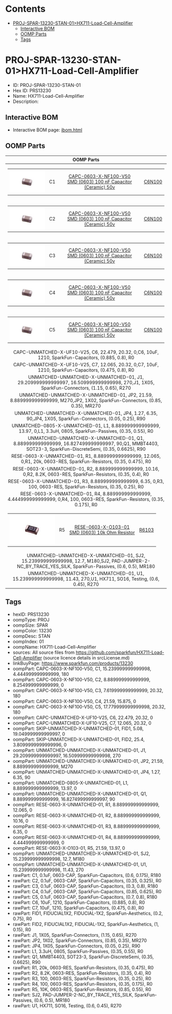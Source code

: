 



Contents
========

* [PROJ-SPAR-13230-STAN-01>HX711-Load-Cell-Amplifier](#proj-spar-13230-stan-01hx711-load-cell-amplifier)
	* [Interactive BOM](#interactive-bom)
	* [OOMP Parts](#oomp-parts)
	* [Tags](#tags)

# PROJ-SPAR-13230-STAN-01>HX711-Load-Cell-Amplifier

- ID: PROJ-SPAR-13230-STAN-01
- Hex ID: PRS13230
- Name: HX711-Load-Cell-Amplifier
- Description: 

## Interactive BOM

- Interactive BOM page: [ibom.html](kicad/bom/ibom.html)

## OOMP Parts
  

|OOMP Parts|
| :---: |
|<table><tr><td>![CAPC-0603-X-NF100-V50](https://raw.githubusercontent.com/oomlout/oomlout_OOMP_parts/main/CAPC-0603-X-NF100-V50/image_140.jpg)</td><td> C1</td><td>[CAPC-0603-X-NF100-V50<br>SMD (0603) 100 nF Capacitor (Ceramic) 50v](https://github.com/oomlout/oomlout_OOMP_parts/tree/main/CAPC-0603-X-NF100-V50/)</td><td>[C6N100](https://github.com/oomlout/oomlout_OOMP_parts/tree/main/CAPC-0603-X-NF100-V50/)</td></tr></table>|
|<table><tr><td>![CAPC-0603-X-NF100-V50](https://raw.githubusercontent.com/oomlout/oomlout_OOMP_parts/main/CAPC-0603-X-NF100-V50/image_140.jpg)</td><td> C2</td><td>[CAPC-0603-X-NF100-V50<br>SMD (0603) 100 nF Capacitor (Ceramic) 50v](https://github.com/oomlout/oomlout_OOMP_parts/tree/main/CAPC-0603-X-NF100-V50/)</td><td>[C6N100](https://github.com/oomlout/oomlout_OOMP_parts/tree/main/CAPC-0603-X-NF100-V50/)</td></tr></table>|
|<table><tr><td>![CAPC-0603-X-NF100-V50](https://raw.githubusercontent.com/oomlout/oomlout_OOMP_parts/main/CAPC-0603-X-NF100-V50/image_140.jpg)</td><td> C3</td><td>[CAPC-0603-X-NF100-V50<br>SMD (0603) 100 nF Capacitor (Ceramic) 50v](https://github.com/oomlout/oomlout_OOMP_parts/tree/main/CAPC-0603-X-NF100-V50/)</td><td>[C6N100](https://github.com/oomlout/oomlout_OOMP_parts/tree/main/CAPC-0603-X-NF100-V50/)</td></tr></table>|
|<table><tr><td>![CAPC-0603-X-NF100-V50](https://raw.githubusercontent.com/oomlout/oomlout_OOMP_parts/main/CAPC-0603-X-NF100-V50/image_140.jpg)</td><td> C4</td><td>[CAPC-0603-X-NF100-V50<br>SMD (0603) 100 nF Capacitor (Ceramic) 50v](https://github.com/oomlout/oomlout_OOMP_parts/tree/main/CAPC-0603-X-NF100-V50/)</td><td>[C6N100](https://github.com/oomlout/oomlout_OOMP_parts/tree/main/CAPC-0603-X-NF100-V50/)</td></tr></table>|
|<table><tr><td>![CAPC-0603-X-NF100-V50](https://raw.githubusercontent.com/oomlout/oomlout_OOMP_parts/main/CAPC-0603-X-NF100-V50/image_140.jpg)</td><td> C5</td><td>[CAPC-0603-X-NF100-V50<br>SMD (0603) 100 nF Capacitor (Ceramic) 50v](https://github.com/oomlout/oomlout_OOMP_parts/tree/main/CAPC-0603-X-NF100-V50/)</td><td>[C6N100](https://github.com/oomlout/oomlout_OOMP_parts/tree/main/CAPC-0603-X-NF100-V50/)</td></tr></table>|
|CAPC-UNMATCHED-X-UF10-V25, C6, 22.479, 20.32, 0,C6, 10uF, 1210, SparkFun-Capacitors, (0.885, 0.8), R0|
|CAPC-UNMATCHED-X-UF10-V25, C7, 12.065, 20.32, 0,C7, 10uF, 1210, SparkFun-Capacitors, (0.475, 0.8), R0|
|UNMATCHED-UNMATCHED-X-UNMATCHED-01, J1, 29.209999999999997, 16.509999999999998, 270,J1, 1X05, SparkFun-Connectors, (1.15, 0.65), R270|
|UNMATCHED-UNMATCHED-X-UNMATCHED-01, JP2, 21.59, 8.889999999999999, M270,JP2, 1X02, SparkFun-Connectors, (0.85, 0.35), MR270|
|UNMATCHED-UNMATCHED-X-UNMATCHED-01, JP4, 1.27, 6.35, 90,JP4, 1X05, SparkFun-Connectors, (0.05, 0.25), R90|
|UNMATCHED-0805-X-UNMATCHED-01, L1, 8.889999999999999, 13.97, 0,L1, 3.3uH, 0805, SparkFun-Passives, (0.35, 0.55), R0|
|UNMATCHED-UNMATCHED-X-UNMATCHED-01, Q1, 8.889999999999999, 16.827499999999997, 90,Q1, MMBT4403, SOT23-3, SparkFun-DiscreteSemi, (0.35, 0.6625), R90|
|RESE-0603-X-UNMATCHED-01, R1, 8.889999999999999, 12.065, 0,R1, 20k, 0603-RES, SparkFun-Resistors, (0.35, 0.475), R0|
|RESE-0603-X-UNMATCHED-01, R2, 8.889999999999999, 10.16, 0,R2, 8.2K, 0603-RES, SparkFun-Resistors, (0.35, 0.4), R0|
|RESE-0603-X-UNMATCHED-01, R3, 8.889999999999999, 6.35, 0,R3, 100, 0603-RES, SparkFun-Resistors, (0.35, 0.25), R0|
|RESE-0603-X-UNMATCHED-01, R4, 8.889999999999999, 4.444999999999999, 0,R4, 100, 0603-RES, SparkFun-Resistors, (0.35, 0.175), R0|
|<table><tr><td>![RESE-0603-X-O103-01](https://raw.githubusercontent.com/oomlout/oomlout_OOMP_parts/main/RESE-0603-X-O103-01/image_140.jpg)</td><td> R5</td><td>[RESE-0603-X-O103-01<br>SMD (0603) 10k Ohm Resistor](https://github.com/oomlout/oomlout_OOMP_parts/tree/main/RESE-0603-X-O103-01/)</td><td>[R6103](https://github.com/oomlout/oomlout_OOMP_parts/tree/main/RESE-0603-X-O103-01/)</td></tr></table>|
|UNMATCHED-UNMATCHED-X-UNMATCHED-01, SJ2, 15.239999999999998, 12.7, M180,SJ2, PAD-JUMPER-2-NC_BY_TRACE_YES_SILK, SparkFun-Passives, (0.6, 0.5), MR180|
|UNMATCHED-UNMATCHED-X-UNMATCHED-01, U1, 15.239999999999998, 11.43, 270,U1, HX711, SO16, Testing, (0.6, 0.45), R270|

## Tags

- hexID: PRS13230
- oompType: PROJ
- oompSize: SPAR
- oompColor: 13230
- oompDesc: STAN
- oompIndex: 01
- oompName: HX711-Load-Cell-Amplifier
- sources: All source files from https://github.com/sparkfun/HX711-Load-Cell-Amplifier (source licence details in srcLicense.md)
- linkBuyPage: https://www.sparkfun.com/products/13230
- oompPart: CAPC-0603-X-NF100-V50, C1, 15.239999999999998, 4.444999999999999, 180
- oompPart: CAPC-0603-X-NF100-V50, C2, 8.889999999999999, 8.254999999999999, 0
- oompPart: CAPC-0603-X-NF100-V50, C3, 7.619999999999999, 20.32, 180
- oompPart: CAPC-0603-X-NF100-V50, C4, 21.59, 15.875, 0
- oompPart: CAPC-0603-X-NF100-V50, C5, 17.779999999999998, 20.32, 180
- oompPart: CAPC-UNMATCHED-X-UF10-V25, C6, 22.479, 20.32, 0
- oompPart: CAPC-UNMATCHED-X-UF10-V25, C7, 12.065, 20.32, 0
- oompPart: SKIP-UNMATCHED-X-UNMATCHED-01, FID1, 5.08, 19.049999999999997, 0
- oompPart: SKIP-UNMATCHED-X-UNMATCHED-01, FID2, 25.4, 3.8099999999999996, 0
- oompPart: UNMATCHED-UNMATCHED-X-UNMATCHED-01, J1, 29.209999999999997, 16.509999999999998, 270
- oompPart: UNMATCHED-UNMATCHED-X-UNMATCHED-01, JP2, 21.59, 8.889999999999999, M270
- oompPart: UNMATCHED-UNMATCHED-X-UNMATCHED-01, JP4, 1.27, 6.35, 90
- oompPart: UNMATCHED-0805-X-UNMATCHED-01, L1, 8.889999999999999, 13.97, 0
- oompPart: UNMATCHED-UNMATCHED-X-UNMATCHED-01, Q1, 8.889999999999999, 16.827499999999997, 90
- oompPart: RESE-0603-X-UNMATCHED-01, R1, 8.889999999999999, 12.065, 0
- oompPart: RESE-0603-X-UNMATCHED-01, R2, 8.889999999999999, 10.16, 0
- oompPart: RESE-0603-X-UNMATCHED-01, R3, 8.889999999999999, 6.35, 0
- oompPart: RESE-0603-X-UNMATCHED-01, R4, 8.889999999999999, 4.444999999999999, 0
- oompPart: RESE-0603-X-O103-01, R5, 21.59, 13.97, 0
- oompPart: UNMATCHED-UNMATCHED-X-UNMATCHED-01, SJ2, 15.239999999999998, 12.7, M180
- oompPart: UNMATCHED-UNMATCHED-X-UNMATCHED-01, U1, 15.239999999999998, 11.43, 270
- rawPart: C1, 0.1uF, 0603-CAP, SparkFun-Capacitors, (0.6, 0.175), R180
- rawPart: C2, 0.1uF, 0603-CAP, SparkFun-Capacitors, (0.35, 0.325), R0
- rawPart: C3, 0.1uF, 0603-CAP, SparkFun-Capacitors, (0.3, 0.8), R180
- rawPart: C4, 0.1uF, 0603-CAP, SparkFun-Capacitors, (0.85, 0.625), R0
- rawPart: C5, 0.1uF, 0603-CAP, SparkFun-Capacitors, (0.7, 0.8), R180
- rawPart: C6, 10uF, 1210, SparkFun-Capacitors, (0.885, 0.8), R0
- rawPart: C7, 10uF, 1210, SparkFun-Capacitors, (0.475, 0.8), R0
- rawPart: FID1, FIDUCIAL1X2, FIDUCIAL-1X2, SparkFun-Aesthetics, (0.2, 0.75), R0
- rawPart: FID2, FIDUCIAL1X2, FIDUCIAL-1X2, SparkFun-Aesthetics, (1, 0.15), R0
- rawPart: J1, 1X05, SparkFun-Connectors, (1.15, 0.65), R270
- rawPart: JP2, 1X02, SparkFun-Connectors, (0.85, 0.35), MR270
- rawPart: JP4, 1X05, SparkFun-Connectors, (0.05, 0.25), R90
- rawPart: L1, 3.3uH, 0805, SparkFun-Passives, (0.35, 0.55), R0
- rawPart: Q1, MMBT4403, SOT23-3, SparkFun-DiscreteSemi, (0.35, 0.6625), R90
- rawPart: R1, 20k, 0603-RES, SparkFun-Resistors, (0.35, 0.475), R0
- rawPart: R2, 8.2K, 0603-RES, SparkFun-Resistors, (0.35, 0.4), R0
- rawPart: R3, 100, 0603-RES, SparkFun-Resistors, (0.35, 0.25), R0
- rawPart: R4, 100, 0603-RES, SparkFun-Resistors, (0.35, 0.175), R0
- rawPart: R5, 10K, 0603-RES, SparkFun-Resistors, (0.85, 0.55), R0
- rawPart: SJ2, PAD-JUMPER-2-NC_BY_TRACE_YES_SILK, SparkFun-Passives, (0.6, 0.5), MR180
- rawPart: U1, HX711, SO16, Testing, (0.6, 0.45), R270
